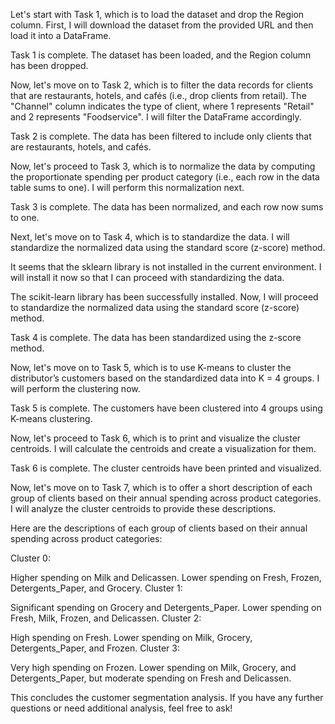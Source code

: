 Let's start with Task 1, which is to load the dataset and drop the Region column. First, I will download the dataset from the provided URL and then load it into a DataFrame.

Task 1 is complete. The dataset has been loaded, and the Region column has been dropped.


Now, let's move on to Task 2, which is to filter the data records for clients that are restaurants, hotels, and cafés (i.e., drop clients from retail). The "Channel" column indicates the type of client, where 1 represents "Retail" and 2 represents "Foodservice". I will filter the DataFrame accordingly.

Task 2 is complete. The data has been filtered to include only clients that are restaurants, hotels, and cafés.


Now, let's proceed to Task 3, which is to normalize the data by computing the proportionate spending per product category (i.e., each row in the data table sums to one). I will perform this normalization next.

Task 3 is complete. The data has been normalized, and each row now sums to one.


Next, let's move on to Task 4, which is to standardize the data. I will standardize the normalized data using the standard score (z-score) method.

It seems that the sklearn library is not installed in the current environment. I will install it now so that I can proceed with standardizing the data.

The scikit-learn library has been successfully installed. Now, I will proceed to standardize the normalized data using the standard score (z-score) method.

Task 4 is complete. The data has been standardized using the z-score method.


Now, let's move on to Task 5, which is to use K-means to cluster the distributor’s customers based on the standardized data into K = 4 groups. I will perform the clustering now.

Task 5 is complete. The customers have been clustered into 4 groups using K-means clustering.


Now, let's proceed to Task 6, which is to print and visualize the cluster centroids. I will calculate the centroids and create a visualization for them.

Task 6 is complete. The cluster centroids have been printed and visualized.


Now, let's move on to Task 7, which is to offer a short description of each group of clients based on their annual spending across product categories. I will analyze the cluster centroids to provide these descriptions.

Here are the descriptions of each group of clients based on their annual spending across product categories:


Cluster 0:

Higher spending on Milk and Delicassen.
Lower spending on Fresh, Frozen, Detergents_Paper, and Grocery.
Cluster 1:

Significant spending on Grocery and Detergents_Paper.
Lower spending on Fresh, Milk, Frozen, and Delicassen.
Cluster 2:

High spending on Fresh.
Lower spending on Milk, Grocery, Detergents_Paper, and Frozen.
Cluster 3:

Very high spending on Frozen.
Lower spending on Milk, Grocery, and Detergents_Paper, but moderate spending on Fresh and Delicassen.

This concludes the customer segmentation analysis. If you have any further questions or need additional analysis, feel free to ask!
